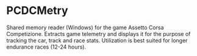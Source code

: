 # PCDCMetry
Shared memory reader (Windows) for the game Assetto Corsa Competizione.
Extracts game telemetry and displays it for the purpose of tracking the car, track and race stats.
Utilization is best suited for longer endurance races (12-24 hours).
